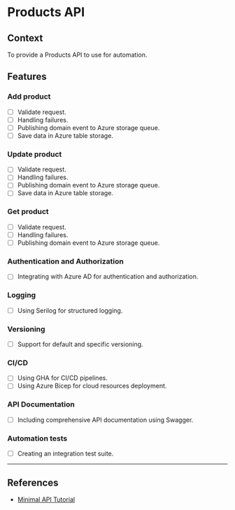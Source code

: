 # Products API

## Context
To provide a Products API to use for automation.

## Features

### Add product
- [ ] Validate request.
- [ ] Handling failures.
- [ ] Publishing domain event to Azure storage queue.
- [ ] Save data in Azure table storage.

### Update product
- [ ] Validate request.
- [ ] Handling failures.
- [ ] Publishing domain event to Azure storage queue.
- [ ] Save data in Azure table storage.

### Get product
- [ ] Validate request.
- [ ] Handling failures.
- [ ] Publishing domain event to Azure storage queue.

### Authentication and Authorization
- [ ] Integrating with Azure AD for authentication and authorization.

### Logging
- [ ] Using Serilog for structured logging.

### Versioning
- [ ] Support for default and specific versioning.

### CI/CD
- [ ] Using GHA for CI/CD pipelines.
- [ ] Using Azure Bicep for cloud resources deployment.

### API Documentation
- [ ] Including comprehensive API documentation using Swagger.

### Automation tests
- [ ] Creating an integration test suite.

---

## References

* [Minimal API Tutorial](https://learn.microsoft.com/en-us/aspnet/core/tutorials/min-web-api?view=aspnetcore-7.0&tabs=visual-studio)


